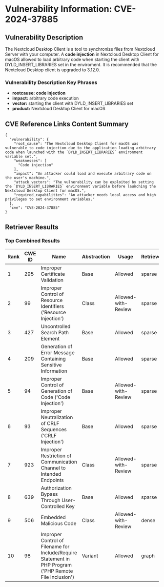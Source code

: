 # Vulnerability Information: CVE-2024-37885

## Vulnerability Description
The Nextcloud Desktop Client is a tool to synchronize files from Nextcloud Server with your computer. A **code injection** in Nextcloud Desktop Client for macOS allowed to load arbitrary code when starting the client with DYLD_INSERT_LIBRARIES set in the enviroment. It is recommended that the Nextcloud Desktop client is upgraded to 3.12.0.

### Vulnerability Description Key Phrases
- **rootcause:** **code injection**
- **impact:** arbitrary code execution
- **vector:** starting the client with DYLD_INSERT_LIBRARIES set
- **product:** Nextcloud Desktop Client for macOS

## CVE Reference Links Content Summary
```
{
  "vulnerability": {
    "root_cause": "The Nextcloud Desktop Client for macOS was vulnerable to code injection due to the application loading arbitrary code when launched with the `DYLD_INSERT_LIBRARIES` environment variable set.",
    "weaknesses": [
      "Code injection"
    ],
    "impact": "An attacker could load and execute arbitrary code on the user's machine.",
    "attack_vectors": "The vulnerability can be exploited by setting the `DYLD_INSERT_LIBRARIES` environment variable before launching the Nextcloud Desktop Client for macOS.",
    "required_capabilities": "An attacker needs local access and high privileges to set environment variables."
  },
  "cve": "CVE-2024-37885"
}
```

## Retriever Results

### Top Combined Results

| Rank | CWE ID | Name | Abstraction | Usage  | Retrievers | Individual Scores |
|------|--------|------|-------------|-------|------------|-------------------|
| 1 | 295 | Improper Certificate Validation | Base | Allowed | sparse | 0.410 |
| 2 | 99 | Improper Control of Resource Identifiers ('Resource Injection') | Class | Allowed-with-Review | sparse | 0.386 |
| 3 | 427 | Uncontrolled Search Path Element | Base | Allowed | sparse | 0.378 |
| 4 | 209 | Generation of Error Message Containing Sensitive Information | Base | Allowed | sparse | 0.373 |
| 5 | 94 | Improper Control of Generation of Code ('Code Injection') | Base | Allowed-with-Review | sparse | 0.360 |
| 6 | 93 | Improper Neutralization of CRLF Sequences ('CRLF Injection') | Base | Allowed | sparse | 0.359 |
| 7 | 923 | Improper Restriction of Communication Channel to Intended Endpoints | Class | Allowed-with-Review | sparse | 0.358 |
| 8 | 639 | Authorization Bypass Through User-Controlled Key | Base | Allowed | sparse | 0.339 |
| 9 | 506 | Embedded Malicious Code | Class | Allowed-with-Review | dense | 0.414 |
| 10 | 98 | Improper Control of Filename for Include/Require Statement in PHP Program ('PHP Remote File Inclusion') | Variant | Allowed | graph | 0.002 |

